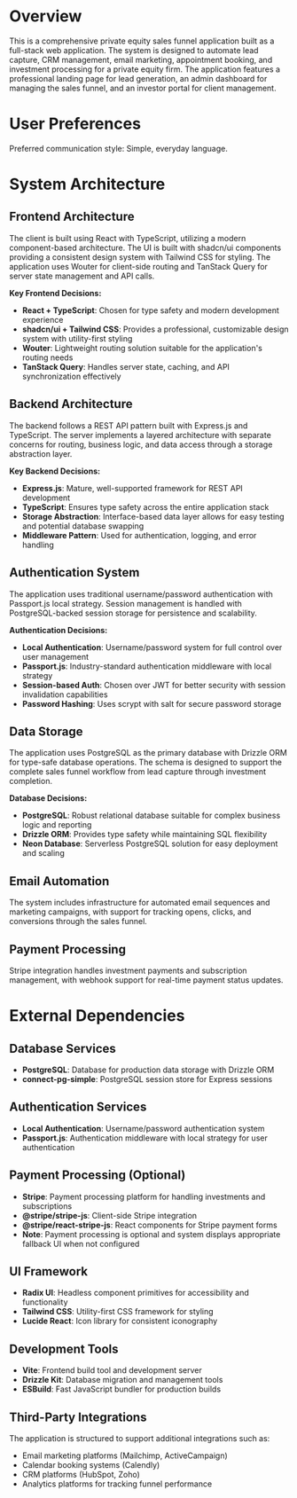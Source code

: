 # Overview

This is a comprehensive private equity sales funnel application built as a full-stack web application. The system is designed to automate lead capture, CRM management, email marketing, appointment booking, and investment processing for a private equity firm. The application features a professional landing page for lead generation, an admin dashboard for managing the sales funnel, and an investor portal for client management.

# User Preferences

Preferred communication style: Simple, everyday language.

# System Architecture

## Frontend Architecture
The client is built using React with TypeScript, utilizing a modern component-based architecture. The UI is built with shadcn/ui components providing a consistent design system with Tailwind CSS for styling. The application uses Wouter for client-side routing and TanStack Query for server state management and API calls.

**Key Frontend Decisions:**
- **React + TypeScript**: Chosen for type safety and modern development experience
- **shadcn/ui + Tailwind CSS**: Provides a professional, customizable design system with utility-first styling
- **Wouter**: Lightweight routing solution suitable for the application's routing needs
- **TanStack Query**: Handles server state, caching, and API synchronization effectively

## Backend Architecture
The backend follows a REST API pattern built with Express.js and TypeScript. The server implements a layered architecture with separate concerns for routing, business logic, and data access through a storage abstraction layer.

**Key Backend Decisions:**
- **Express.js**: Mature, well-supported framework for REST API development
- **TypeScript**: Ensures type safety across the entire application stack
- **Storage Abstraction**: Interface-based data layer allows for easy testing and potential database swapping
- **Middleware Pattern**: Used for authentication, logging, and error handling

## Authentication System
The application uses traditional username/password authentication with Passport.js local strategy. Session management is handled with PostgreSQL-backed session storage for persistence and scalability.

**Authentication Decisions:**
- **Local Authentication**: Username/password system for full control over user management
- **Passport.js**: Industry-standard authentication middleware with local strategy
- **Session-based Auth**: Chosen over JWT for better security with session invalidation capabilities
- **Password Hashing**: Uses scrypt with salt for secure password storage

## Data Storage
The application uses PostgreSQL as the primary database with Drizzle ORM for type-safe database operations. The schema is designed to support the complete sales funnel workflow from lead capture through investment completion.

**Database Decisions:**
- **PostgreSQL**: Robust relational database suitable for complex business logic and reporting
- **Drizzle ORM**: Provides type safety while maintaining SQL flexibility
- **Neon Database**: Serverless PostgreSQL solution for easy deployment and scaling

## Email Automation
The system includes infrastructure for automated email sequences and marketing campaigns, with support for tracking opens, clicks, and conversions through the sales funnel.

## Payment Processing
Stripe integration handles investment payments and subscription management, with webhook support for real-time payment status updates.

# External Dependencies

## Database Services
- **PostgreSQL**: Database for production data storage with Drizzle ORM
- **connect-pg-simple**: PostgreSQL session store for Express sessions

## Authentication Services
- **Local Authentication**: Username/password authentication system
- **Passport.js**: Authentication middleware with local strategy for user authentication

## Payment Processing (Optional)
- **Stripe**: Payment processing platform for handling investments and subscriptions
- **@stripe/stripe-js**: Client-side Stripe integration
- **@stripe/react-stripe-js**: React components for Stripe payment forms
- **Note**: Payment processing is optional and system displays appropriate fallback UI when not configured

## UI Framework
- **Radix UI**: Headless component primitives for accessibility and functionality
- **Tailwind CSS**: Utility-first CSS framework for styling
- **Lucide React**: Icon library for consistent iconography

## Development Tools
- **Vite**: Frontend build tool and development server
- **Drizzle Kit**: Database migration and management tools
- **ESBuild**: Fast JavaScript bundler for production builds

## Third-Party Integrations
The application is structured to support additional integrations such as:
- Email marketing platforms (Mailchimp, ActiveCampaign)
- Calendar booking systems (Calendly)
- CRM platforms (HubSpot, Zoho)
- Analytics platforms for tracking funnel performance